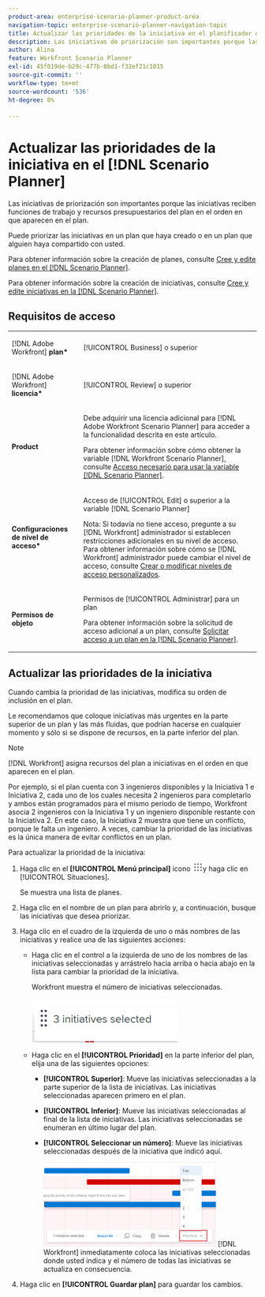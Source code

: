 ```yaml
---
product-area: enterprise-scenario-planner-product-area
navigation-topic: enterprise-scenario-planner-navigation-topic
title: Actualizar las prioridades de la iniciativa en el planificador de escenarios
description: Las iniciativas de priorización son importantes porque las iniciativas reciben funciones de trabajo y recursos presupuestarios del plan en el orden en que aparecen en el plan.
author: Alina
feature: Workfront Scenario Planner
exl-id: 45f019de-b29c-477b-8bd1-f32ef21c1015
source-git-commit: ''
workflow-type: tm+mt
source-wordcount: '536'
ht-degree: 0%

---
```


# Actualizar las prioridades de la iniciativa en el [!DNL Scenario Planner]

Las iniciativas de priorización son importantes porque las iniciativas reciben funciones de trabajo y recursos presupuestarios del plan en el orden en que aparecen en el plan.

Puede priorizar las iniciativas en un plan que haya creado o en un plan que alguien haya compartido con usted.

Para obtener información sobre la creación de planes, consulte [Cree y edite planes en el [!DNL Scenario Planner]](../scenario-planner/create-and-edit-plans.md).

Para obtener información sobre la creación de iniciativas, consulte [Cree y edite iniciativas en la [!DNL Scenario Planner]](../scenario-planner/create-and-edit-initiatives.md).

## Requisitos de acceso

<table style="table-layout:auto"> 
 <col> 
 <col> 
 <tbody> 
  <tr> 
   <td> <p>[!DNL Adobe Workfront]<b> plan*</b> </p> </td> 
   <td>[!UICONTROL Business] o superior</td> 
  </tr> 
  <tr> 
   <td> <p>[!DNL Adobe Workfront]<b> licencia*</b> </p> </td> 
   <td> <p>[!UICONTROL Review] o superior</p> </td> 
  </tr> 
  <tr> 
   <td><b>Product</b> </td> 
   <td> <p>Debe adquirir una licencia adicional para [!DNL Adobe Workfront Scenario Planner] para acceder a la funcionalidad descrita en este artículo.</p> <p>Para obtener información sobre cómo obtener la variable [!DNL Workfront Scenario Planner], consulte <a href="../scenario-planner/access-needed-to-use-sp.md" class="MCXref xref">Acceso necesario para usar la variable [!DNL Scenario Planner]</a>. </p> </td> 
  </tr> 
  <tr data-mc-conditions=""> 
   <td><strong>Configuraciones de nivel de acceso*</strong> </td> 
   <td> <p>Acceso de [!UICONTROL Edit] o superior a la variable [!DNL Scenario Planner]</p> <p>Nota: Si todavía no tiene acceso, pregunte a su [!DNL Workfront] administrador si establecen restricciones adicionales en su nivel de acceso. Para obtener información sobre cómo se [!DNL Workfront] administrador puede cambiar el nivel de acceso, consulte <a href="../administration-and-setup/add-users/configure-and-grant-access/create-modify-access-levels.md" class="MCXref xref">Crear o modificar niveles de acceso personalizados</a>.</p> </td> 
  </tr> 
  <tr data-mc-conditions=""> 
   <td> <p><strong>Permisos de objeto</strong> </p> </td> 
   <td> <p>Permisos de [!UICONTROL Administrar] para un plan</p> <p>Para obtener información sobre la solicitud de acceso adicional a un plan, consulte <a href="../scenario-planner/request-access-to-plan.md" class="MCXref xref">Solicitar acceso a un plan en la [!DNL Scenario Planner]</a>.</p> </td> 
  </tr> 
 </tbody> 
</table>

## Actualizar las prioridades de la iniciativa

Cuando cambia la prioridad de las iniciativas, modifica su orden de inclusión en el plan.

Le recomendamos que coloque iniciativas más urgentes en la parte superior de un plan y las más fluidas, que podrían hacerse en cualquier momento y sólo si se dispone de recursos, en la parte inferior del plan.

>[!NOTE]
>
>[!DNL Workfront] asigna recursos del plan a iniciativas en el orden en que aparecen en el plan.
>
>Por ejemplo, si el plan cuenta con 3 ingenieros disponibles y la Iniciativa 1 e Iniciativa 2, cada uno de los cuales necesita 2 ingenieros para completarlo y ambos están programados para el mismo período de tiempo, Workfront asocia 2 ingenieros con la Iniciativa 1 y un ingeniero disponible restante con la Iniciativa 2. En este caso, la Iniciativa 2 muestra que tiene un conflicto, porque le falta un ingeniero. A veces, cambiar la prioridad de las iniciativas es la única manera de evitar conflictos en un plan.

Para actualizar la prioridad de la iniciativa:

1. Haga clic en el **[!UICONTROL Menú principal]** icono ![](assets/main-menu-icon.png)y haga clic en [!UICONTROL Situaciones].

   Se muestra una lista de planes.

1. Haga clic en el nombre de un plan para abrirlo y, a continuación, busque las iniciativas que desea priorizar.
1. Haga clic en el cuadro de la izquierda de uno o más nombres de las iniciativas y realice una de las siguientes acciones:

   * Haga clic en el control a la izquierda de uno de los nombres de las iniciativas seleccionadas y arrástrelo hacia arriba o hacia abajo en la lista para cambiar la prioridad de la iniciativa.

      Workfront muestra el número de iniciativas seleccionadas.

      ![](assets/multi-select-initiative-number.png)

   * Haga clic en el **[!UICONTROL Prioridad]** en la parte inferior del plan, elija una de las siguientes opciones:

      * **[!UICONTROL Superior]**: Mueve las iniciativas seleccionadas a la parte superior de la lista de iniciativas. Las iniciativas seleccionadas aparecen primero en el plan.
      * **[!UICONTROL Inferior]**: Mueve las iniciativas seleccionadas al final de la lista de iniciativas. Las iniciativas seleccionadas se enumeran en último lugar del plan.
      * **[!UICONTROL Seleccionar un número]**: Mueve las iniciativas seleccionadas después de la iniciativa que indicó aquí.

         ![](assets/prioritize-initiatives-expanded-highlighted-350x171.png)
      [!DNL Workfront] inmediatamente coloca las iniciativas seleccionadas donde usted indica y el número de todas las iniciativas se actualiza en consecuencia.


1. Haga clic en **[!UICONTROL Guardar plan]** para guardar los cambios.
